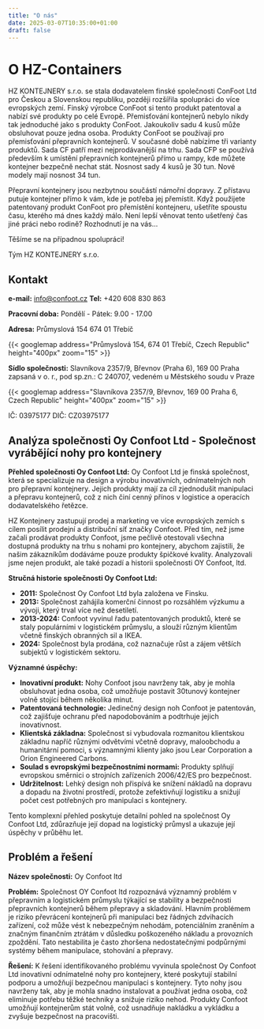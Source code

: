 ```yaml
---
title: "O nás"
date: 2025-03-07T10:35:00+01:00
draft: false
---
```


# O HZ-Containers

HZ KONTEJNERY s.r.o. se stala dodavatelem finské společnosti ConFoot Ltd pro Českou a Slovenskou republiku, později rozšířila spolupráci do více evropských zemí. Finský výrobce ConFoot si tento produkt patentoval a nabízí své produkty po celé Evropě. Přemisťování kontejnerů nebylo nikdy tak jednoduché jako s produkty ConFoot. Jakoukoliv sadu 4 kusů může obsluhovat pouze jedna osoba. Produkty ConFoot se používají pro přemisťování přepravních kontejnerů. V současné době nabízíme tři varianty produktů. Sada CF patří mezi nejprodávanější na trhu. Sada CFP se používá především k umístění přepravních kontejnerů přímo u rampy, kde můžete kontejner bezpečně nechat stát. Nosnost sady 4 kusů je 30 tun. Nové modely mají nosnost 34 tun.

Přepravní kontejnery jsou nezbytnou součástí námořní dopravy. Z přístavu putuje kontejner přímo k vám, kde je potřeba jej přemístit. Když použijete patentovaný produkt ConFoot pro přemístění kontejneru, ušetříte spoustu času, kterého má dnes každý málo. Není lepší věnovat tento ušetřený čas jiné práci nebo rodině? Rozhodnutí je na vás...

Těšíme se na případnou spolupráci!

Tým HZ KONTEJNERY s.r.o.

## Kontakt

**e-mail:** info@confoot.cz
**Tel:** +420 608 830 863

**Pracovní doba:**
Pondělí - Pátek: 9.00 - 17.00

**Adresa:**
Průmyslová 154
674 01 Třebíč

{{< googlemap address="Průmyslová 154, 674 01 Třebíč, Czech Republic" height="400px" zoom="15" >}}

**Sídlo společnosti:**
Slavníkova 2357/9, Břevnov (Praha 6), 169 00 Praha
zapsaná v o. r., pod sp.zn.: C 240707, vedeném u Městského soudu v Praze

{{< googlemap address="Slavníkova 2357/9, Břevnov, 169 00 Praha 6, Czech Republic" height="400px" zoom="15" >}}

IČ: 03975177
DIČ: CZ03975177


## Analýza společnosti Oy Confoot Ltd \- Společnost vyrábějící nohy pro kontejnery

**Přehled společnosti Oy Confoot Ltd:** Oy Confoot Ltd je finská společnost, která se specializuje na design a výrobu inovativních, odnímatelných noh pro přepravní kontejnery. Jejich produkty mají za cíl zjednodušit manipulaci a přepravu kontejnerů, což z nich činí cenný přínos v logistice a operacích dodavatelského řetězce.

HZ Kontejnery zastupují prodej a marketing ve více evropských zemích s cílem posílit prodejní a distribuční síť značky Confoot. Před tím, než jsme začali prodávat produkty Confoot, jsme pečlivě otestovali všechna dostupná produkty na trhu s nohami pro kontejnery, abychom zajistili, že našim zákazníkům dodáváme pouze produkty špičkové kvality. Analyzovali jsme nejen produkt, ale také pozadí a historii společnosti OY Confoot, ltd.

**Stručná historie společnosti Oy Confoot Ltd:**

- **2011:** Společnost Oy Confoot Ltd byla založena ve Finsku.  
- **2013:** Společnost zahájila komerční činnost po rozsáhlém výzkumu a vývoji, který trval více než desetiletí.  
- **2013-2024:** Confoot vyvinul řadu patentovaných produktů, které se staly populárními v logistickém průmyslu, a slouží různým klientům včetně finských obranných sil a IKEA.  
- **2024:** Společnost byla prodána, což naznačuje růst a zájem větších subjektů v logistickém sektoru.

**Významné úspěchy:**

- **Inovativní produkt:** Nohy Confoot jsou navrženy tak, aby je mohla obsluhovat jedna osoba, což umožňuje postavit 30tunový kontejner volně stojící během několika minut.  
- **Patentovaná technologie:** Jedinečný design noh Confoot je patentován, což zajišťuje ochranu před napodobováním a podtrhuje jejich inovativnost.  
- **Klientská základna:** Společnost si vybudovala rozmanitou klientskou základnu napříč různými odvětvími včetně dopravy, maloobchodu a humanitární pomoci, s významnými klienty jako jsou Lear Corporation a Orion Engineered Carbons.  
- **Soulad s evropskými bezpečnostními normami:** Produkty splňují evropskou směrnici o strojních zařízeních 2006/42/ES pro bezpečnost.  
- **Udržitelnost:** Lehký design noh přispívá ke snížení nákladů na dopravu a dopadu na životní prostředí, protože zefektivňují logistiku a snižují počet cest potřebných pro manipulaci s kontejnery.

Tento komplexní přehled poskytuje detailní pohled na společnost Oy Confoot Ltd, zdůrazňuje její dopad na logistický průmysl a ukazuje její úspěchy v průběhu let.

## Problém a řešení

**Název společnosti:** Oy Confoot ltd

**Problém:** Společnost OY Confoot ltd rozpoznává významný problém v přepravním a logistickém průmyslu týkající se stability a bezpečnosti přepravních kontejnerů během přepravy a skladování. Hlavním problémem je riziko převrácení kontejnerů při manipulaci bez řádných zdvihacích zařízení, což může vést k nebezpečným nehodám, potenciálním zraněním a značným finančním ztrátám v důsledku poškozeného nákladu a provozních zpoždění. Tato nestabilita je často zhoršena nedostatečnými podpůrnými systémy během manipulace, stohování a přepravy.

**Řešení:** K řešení identifikovaného problému vyvinula společnost Oy Confoot Ltd inovativní odnímatelné nohy pro kontejnery, které poskytují stabilní podporu a umožňují bezpečnou manipulaci s kontejnery. Tyto nohy jsou navrženy tak, aby je mohla snadno instalovat a používat jedna osoba, což eliminuje potřebu těžké techniky a snižuje riziko nehod. Produkty Confoot umožňují kontejnerům stát volně, což usnadňuje nakládku a vykládku a zvyšuje bezpečnost na pracovišti.

